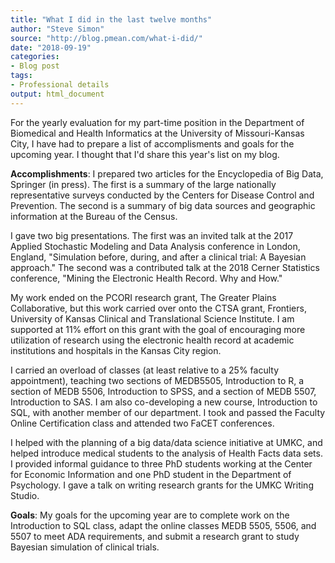```yaml
---
title: "What I did in the last twelve months"
author: "Steve Simon"
source: "http://blog.pmean.com/what-i-did/"
date: "2018-09-19"
categories:
- Blog post
tags:
- Professional details
output: html_document
---
```


For the yearly evaluation for my part-time position in the Department of
Biomedical and Health Informatics at the University of Missouri-Kansas
City, I have had to prepare a list of accomplisments and goals for the
upcoming year. I thought that I'd share this year's list on my
blog.

<!---More--->

**Accomplishments**: I prepared two articles for the Encyclopedia of Big
Data, Springer (in press). The first is a summary of the large
nationally representative surveys conducted by the Centers for Disease
Control and Prevention. The second is a summary of big data sources and
geographic information at the Bureau of the Census.

I gave two big presentations. The first was an invited talk at the 2017
Applied Stochastic Modeling and Data Analysis conference in London,
England, "Simulation before, during, and after a clinical trial: A
Bayesian approach." The second was a contributed talk at the 2018 Cerner
Statistics conference, "Mining the Electronic Health Record. Why and
How."

My work ended on the PCORI research grant, The Greater Plains
Collaborative, but this work carried over onto the CTSA grant,
Frontiers, University of Kansas Clinical and Translational Science
Institute. I am supported at 11% effort on this grant with the goal of
encouraging more utilization of research using the electronic health
record at academic institutions and hospitals in the Kansas City region.

I carried an overload of classes (at least relative to a 25% faculty
appointment), teaching two sections of MEDB5505, Introduction to R, a
section of MEDB 5506, Introduction to SPSS, and a section of MEDB 5507,
Introduction to SAS. I am also co-developing a new course, Introduction
to SQL, with another member of our department. I took and passed the
Faculty Online Certification class and attended two FaCET conferences.

I helped with the planning of a big data/data science initiative at
UMKC, and helped introduce medical students to the analysis of Health
Facts data sets. I provided informal guidance to three PhD students
working at the Center for Economic Information and one PhD student in
the Department of Psychology. I gave a talk on writing research grants
for the UMKC Writing Studio.

**Goals**: My goals for the upcoming year are to complete work on the
Introduction to SQL class, adapt the online classes MEDB 5505, 5506, and
5507 to meet ADA requirements, and submit a research grant to study
Bayesian simulation of clinical trials.


